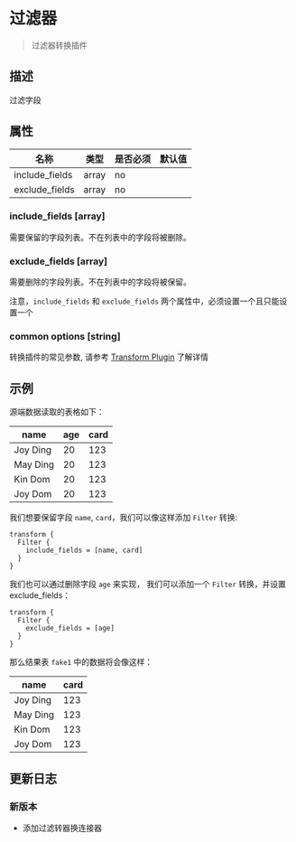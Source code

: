 # 过滤器

> 过滤器转换插件

## 描述

过滤字段

## 属性

|       名称       |  类型   | 是否必须 | 默认值 |
|----------------|-------|------|-----|
| include_fields | array | no   |     |
| exclude_fields | array | no   |     |

### include_fields [array]

需要保留的字段列表。不在列表中的字段将被删除。

### exclude_fields [array]

需要删除的字段列表。不在列表中的字段将被保留。

注意，`include_fields` 和 `exclude_fields` 两个属性中，必须设置一个且只能设置一个

### common options [string]

转换插件的常见参数, 请参考  [Transform Plugin](common-options.md) 了解详情

## 示例

源端数据读取的表格如下：

|   name   | age | card |
|----------|-----|------|
| Joy Ding | 20  | 123  |
| May Ding | 20  | 123  |
| Kin Dom  | 20  | 123  |
| Joy Dom  | 20  | 123  |

我们想要保留字段 `name`, `card`，我们可以像这样添加 `Filter` 转换:

```
transform {
  Filter {
    include_fields = [name, card]
  }
}
```

我们也可以通过删除字段 `age` 来实现， 我们可以添加一个 `Filter` 转换，并设置exclude_fields：

```
transform {
  Filter {
    exclude_fields = [age]
  }
}
```

那么结果表 `fake1` 中的数据将会像这样：

|   name   | card |
|----------|------|
| Joy Ding | 123  |
| May Ding | 123  |
| Kin Dom  | 123  |
| Joy Dom  | 123  |

## 更新日志

### 新版本

- 添加过滤转器换连接器

